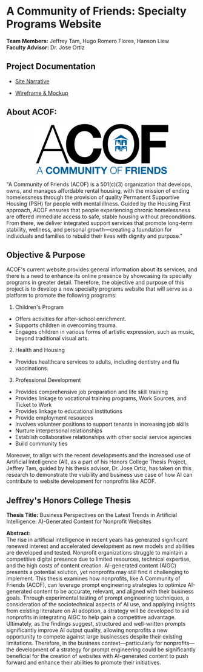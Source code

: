 # A Community of Friends: Specialty Programs Website
**Team Members:** Jeffrey Tam, Hugo Romero Flores, Hanson Liew<br>
**Faculty Advisor:** Dr. Jose Ortiz

## Project Documentation
- [Site Narrative](https://docs.google.com/document/d/1f73aA8GOSWeRItQjlrbDRrdIr4XeAVUH9LCmNYno9DA/edit?usp=sharing)

- [Wireframe & Mockup](https://www.figma.com/design/dHkmAvnTFz94JSMtDZ0xw0/CIS-3610-01--ACOF-Website-Design---Team-6?node-id=0-1&t=EaRAzolXGO5XOwVt-1)

## About ACOF:
<p align="center"><img src="assets/ACOF_House_LOGO-DkBlueBlack_357x134.png" alt="The official ACOF logo"></p>

"A Community of Friends (ACOF) is a 501(c)(3) organization that develops, owns, and manages affordable rental housing, with the mission of ending homelessness through the provision of quality Permanent Supportive Housing (PSH) for people with mental illness. Guided by the Housing First approach, ACOF ensures that people experiencing chronic homelessness are offered immediate access to safe, stable housing without preconditions. From there, we deliver integrated support services that promote long-term stability, wellness, and personal growth—creating a foundation for individuals and families to rebuild their lives with dignity and purpose."

## Objective & Purpose
ACOF's current website provides general information about its services, and there is a need to enhance its online presence by showcasing its specialty programs in greater detail. Therefore, the objective and purpose of this project is to develop a new specialty programs website that will serve as a platform to promote the following programs:

1. Children's Program
- Offers activities for after-school enrichment.
- Supports children in overcoming trauma.
- Engages children in various forms of artistic expression, such as music, beyond traditional visual arts.

2. Health and Housing
- Provides healthcare services to adults, including dentistry and flu vaccinations.

3. Professional Development
- Provides comprehensive job preparation and life skill training
- Provides linkage to vocational training programs, Work Sources, and Ticket to Work
- Provides linkage to educational institutions
- Provide employment resources
- Involves volunteer positions to support tenants in increasing job skills
- Nurture interpersonal relationships 
- Establish collaborative relationships with other social service agencies
- Build community ties

Moreover, to align with the recent developments and the increased use of Artificial Intelligence (AI), as a part of his Honors College Thesis Project, Jeffrey Tam, guided by his thesis advisor, Dr. Jose Ortiz, has taken on this research to demonstrate the viability and business use case of how AI can contribute to website development for nonprofits like ACOF.

## Jeffrey's Honors College Thesis
**Thesis Title:** Business Perspectives on the Latest Trends in Artificial Intelligence: AI-Generated Content for Nonprofit Websites

**Abstract:**<br>
The rise in artificial intelligence in recent years has generated significant renewed interest and accelerated development as new models and abilities are developed and tested. Nonprofit organizations struggle to maintain a competitive digital presence due to limited resources, technical expertise, and the high costs of content creation. AI-generated content (AIGC) presents a potential solution, yet nonprofits may still find it challenging to implement. This thesis examines how nonprofits, like A Community of Friends (ACOF), can leverage prompt engineering strategies to optimize AI-generated content to be accurate, relevant, and aligned with their business goals. Through experimental testing of prompt engineering techniques, a consideration of the sociotechnical aspects of AI use, and applying insights from existing literature on AI adoption, a strategy will be developed to aid nonprofits in integrating AIGC to help gain a competitive advantage. Ultimately, as the findings suggest, structured and well-written prompts significantly improve AI output quality, allowing nonprofits a new opportunity to compete against large businesses despite their existing limitations. Therefore, in the business context—particularly for nonprofits—the development of a strategy for prompt engineering could be significantly beneficial for the creation of websites with AI-generated content to push forward and enhance their abilities to promote their initiatives. 

